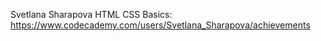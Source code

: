 Svetlana Sharapova
HTML CSS Basics: https://www.codecademy.com/users/Svetlana_Sharapova/achievements
